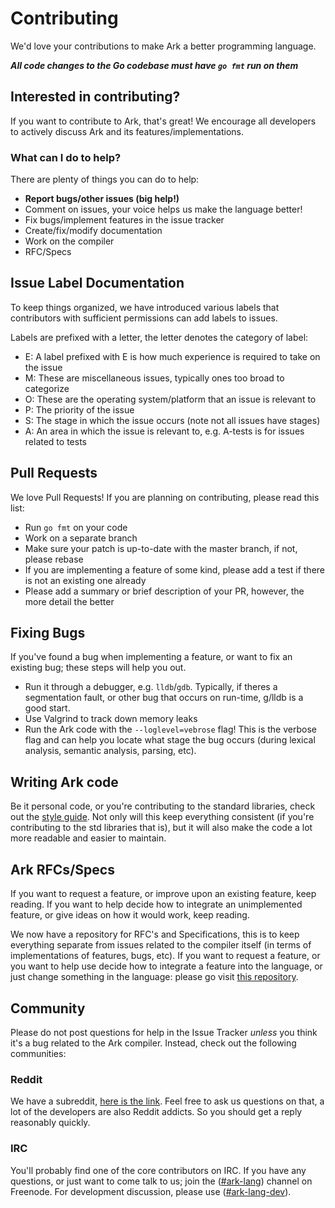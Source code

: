 # Contributing
We'd love your contributions to make Ark a better programming language.

***All code changes to the Go codebase must have `go fmt` run on them***

## Interested in contributing?
If you want to contribute to Ark, that's great! We encourage all developers to actively discuss Ark and its features/implementations.

### What can I do to help?
There are plenty of things you can do to help:

* **Report bugs/other issues (big help!)**
* Comment on issues, your voice helps us make the language better!
* Fix bugs/implement features in the issue tracker
* Create/fix/modify documentation
* Work on the compiler
* RFC/Specs

## Issue Label Documentation
To keep things organized, we have introduced various labels that contributors with sufficient
permissions can add labels to issues. 

Labels are prefixed with a letter, the letter denotes the category of label:

* E: A label prefixed with E is how much experience is required to take on the issue
* M: These are miscellaneous issues, typically ones too broad to categorize
* O: These are the operating system/platform that an issue is relevant to
* P: The priority of the issue
* S: The stage in which the issue occurs (note not all issues have stages)
* A: An area in which the issue is relevant to, e.g. A-tests is for issues related to tests

## Pull Requests
We love Pull Requests! If you are planning on contributing, please read this list:

* Run `go fmt` on your code
* Work on a separate branch
* Make sure your patch is up-to-date with the master branch, if not, please rebase
* If you are implementing a feature of some kind, please add a test if there is not an existing one already
* Please add a summary or brief description of your PR, however, the more detail the better

## Fixing Bugs
If you've found a bug when implementing a feature, or want to
fix an existing bug; these steps will help you out.

* Run it through a debugger, e.g. `lldb`/`gdb`.
  Typically, if theres a segmentation fault, or other bug
  that occurs on run-time, g/lldb is a good start.
* Use Valgrind to track down memory leaks
* Run the Ark code with the `--loglevel=vebrose` flag! This is the verbose
  flag and can help you locate what stage the bug occurs (during lexical analysis, semantic analysis, parsing, etc).

## Writing Ark code
Be it personal code, or you're contributing to the standard libraries,
check out the [style guide](//github.com/ark-lang/ark-docs/blob/master/STYLEGUIDE.md). Not only will this keep everything
consistent (if you're contributing to the std libraries that is), but it will
also make the code a lot more readable and easier to maintain.

## Ark RFCs/Specs
If you want to request a feature, or improve upon an existing feature, keep reading. If you want to help decide how to integrate an unimplemented feature, or give ideas on how it would work, keep reading. 

We now have a repository for RFC's and Specifications, this is to keep everything separate from issues related to the compiler itself (in terms of implementations of features, bugs, etc). If you want to request a feature, or you want to help use decide how to integrate a feature into the language, or just change something in the language: please go visit [this repository](//github.com/ark-lang/ark-rfcs).

## Community
Please do not post questions for help in the Issue Tracker _unless_ you think
it's a bug related to the Ark compiler. Instead, check out
the following communities:

### Reddit
We have a subreddit, [here is the link](//www.reddit.com/r/ark_lang). Feel free to ask us questions on that, a lot of the developers are also Reddit addicts. So you should get a reply reasonably quickly.

### IRC
You'll probably find one of the core contributors on IRC. If you have
any questions, or just want to come talk to us; join the ([#ark-lang](//webchat.freenode.net/?channels=%23ark-lang)) channel on Freenode. For development discussion, please use ([#ark-lang-dev](//webchat.freenode.net/?channels=%23ark-lang)).
